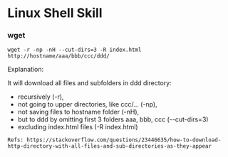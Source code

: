 # Linux Shell Skill

### wget
```
wget -r -np -nH --cut-dirs=3 -R index.html http://hostname/aaa/bbb/ccc/ddd/
```
Explanation:

It will download all files and subfolders in ddd directory:
* recursively (-r),
* not going to upper directories, like ccc/… (-np),
* not saving files to hostname folder (-nH),
* but to ddd by omitting first 3 folders aaa, bbb, ccc (--cut-dirs=3)
* excluding index.html files (-R index.html)

```
Refs: https://stackoverflow.com/questions/23446635/how-to-download-http-directory-with-all-files-and-sub-directories-as-they-appear
```
